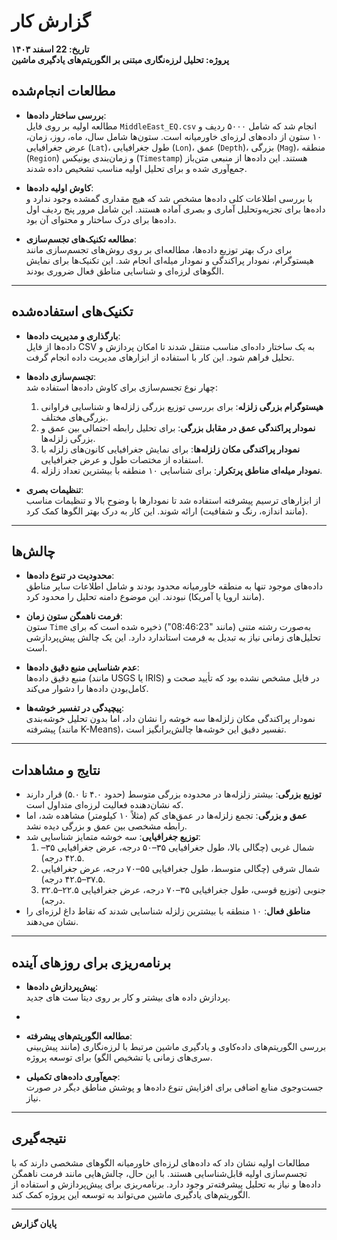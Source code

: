 

# گزارش کار

**تاریخ: 22 اسفند ۱۴۰۳**  
**پروژه: تحلیل لرزه‌نگاری مبتنی بر الگوریتم‌های یادگیری ماشین**

## مطالعات انجام‌شده

- **بررسی ساختار داده‌ها**:  
  مطالعه اولیه بر روی فایل `MiddleEast_EQ.csv` انجام شد که شامل ۵۰۰۰ ردیف و ۱۰ ستون از داده‌های لرزه‌ای خاورمیانه است. ستون‌ها شامل سال، ماه، روز، زمان، عرض جغرافیایی (`Lat`)، طول جغرافیایی (`Lon`)، عمق (`Depth`)، بزرگی (`Mag`)، منطقه (`Region`) و زمان‌بندی یونیکس (`Timestamp`) هستند. این داده‌ها از منبعی متن‌باز جمع‌آوری شده و برای تحلیل اولیه مناسب تشخیص داده شدند.

- **کاوش اولیه داده‌ها**:  
  با بررسی اطلاعات کلی داده‌ها مشخص شد که هیچ مقداری گمشده وجود ندارد و داده‌ها برای تجزیه‌وتحلیل آماری و بصری آماده هستند. این شامل مرور پنج ردیف اول داده‌ها برای درک ساختار و محتوای آن بود.

- **مطالعه تکنیک‌های تجسم‌سازی**:  
  برای درک بهتر توزیع داده‌ها، مطالعه‌ای بر روی روش‌های تجسم‌سازی مانند هیستوگرام، نمودار پراکندگی و نمودار میله‌ای انجام شد. این تکنیک‌ها برای نمایش الگوهای لرزه‌ای و شناسایی مناطق فعال ضروری بودند.

---

## تکنیک‌های استفاده‌شده

- **بارگذاری و مدیریت داده‌ها**:  
  داده‌ها از فایل CSV به یک ساختار داده‌ای مناسب منتقل شدند تا امکان پردازش و تحلیل فراهم شود. این کار با استفاده از ابزارهای مدیریت داده انجام گرفت.

- **تجسم‌سازی داده‌ها**:  
  چهار نوع تجسم‌سازی برای کاوش داده‌ها استفاده شد:
  1. **هیستوگرام بزرگی زلزله**: برای بررسی توزیع بزرگی زلزله‌ها و شناسایی فراوانی بزرگی‌های مختلف.
  2. **نمودار پراکندگی عمق در مقابل بزرگی**: برای تحلیل رابطه احتمالی بین عمق و بزرگی زلزله‌ها.
  3. **نمودار پراکندگی مکان زلزله‌ها**: برای نمایش جغرافیایی کانون‌های زلزله با استفاده از مختصات طول و عرض جغرافیایی.
  4. **نمودار میله‌ای مناطق پرتکرار**: برای شناسایی ۱۰ منطقه با بیشترین تعداد زلزله.

- **تنظیمات بصری**:  
  از ابزارهای ترسیم پیشرفته استفاده شد تا نمودارها با وضوح بالا و تنظیمات مناسب (مانند اندازه، رنگ و شفافیت) ارائه شوند. این کار به درک بهتر الگوها کمک کرد.

---

## چالش‌ها

- **محدودیت در تنوع داده‌ها**:  
  داده‌های موجود تنها به منطقه خاورمیانه محدود بودند و شامل اطلاعات سایر مناطق (مانند اروپا یا آمریکا) نبودند. این موضوع دامنه تحلیل را محدود کرد.

- **فرمت ناهمگن ستون زمان**:  
  ستون `Time` به‌صورت رشته متنی (مانند "08:46:23") ذخیره شده است که برای تحلیل‌های زمانی نیاز به تبدیل به فرمت استاندارد دارد. این یک چالش پیش‌پردازشی است.

- **عدم شناسایی منبع دقیق داده‌ها**:  
  منبع دقیق داده‌ها (مانند USGS یا IRIS) در فایل مشخص نشده بود که تأیید صحت و کامل‌بودن داده‌ها را دشوار می‌کند.

- **پیچیدگی در تفسیر خوشه‌ها**:  
  نمودار پراکندگی مکان زلزله‌ها سه خوشه را نشان داد، اما بدون تحلیل خوشه‌بندی پیشرفته (مانند K-Means)، تفسیر دقیق این خوشه‌ها چالش‌برانگیز است.

---

## نتایج و مشاهدات

- **توزیع بزرگی**: بیشتر زلزله‌ها در محدوده بزرگی متوسط (حدود ۴.۰ تا ۵.۰) قرار دارند که نشان‌دهنده فعالیت لرزه‌ای متداول است.
- **عمق و بزرگی**: تجمع زلزله‌ها در عمق‌های کم (مثلاً ۱۰ کیلومتر) مشاهده شد، اما رابطه مشخصی بین عمق و بزرگی دیده نشد.
- **توزیع جغرافیایی**: سه خوشه متمایز شناسایی شد:
  1. شمال غربی (چگالی بالا، طول جغرافیایی ۳۵–۵۰ درجه، عرض جغرافیایی ۳۵–۴۲.۵ درجه).
  2. شمال شرقی (چگالی متوسط، طول جغرافیایی ۵۵–۷۰ درجه، عرض جغرافیایی ۳۷.۵–۴۲.۵ درجه).
  3. جنوبی (توزیع قوسی، طول جغرافیایی ۳۵–۷۰ درجه، عرض جغرافیایی ۲۲.۵–۳۲.۵ درجه).
- **مناطق فعال**: ۱۰ منطقه با بیشترین زلزله شناسایی شدند که نقاط داغ لرزه‌ای را نشان می‌دهند.

---

## برنامه‌ریزی برای روزهای آینده

- **پیش‌پردازش داده‌ها**:  
  پردازش داده های بیشتر و کار بر روی دیتا ست های جدید.
- 
- **مطالعه الگوریتم‌های پیشرفته**:  
  بررسی الگوریتم‌های داده‌کاوی و یادگیری ماشین مرتبط با لرزه‌نگاری (مانند پیش‌بینی سری‌های زمانی یا تشخیص الگو) برای توسعه پروژه.

- **جمع‌آوری داده‌های تکمیلی**:  
  جست‌وجوی منابع اضافی برای افزایش تنوع داده‌ها و پوشش مناطق دیگر در صورت نیاز.

---

## نتیجه‌گیری

مطالعات اولیه نشان داد که داده‌های لرزه‌ای خاورمیانه الگوهای مشخصی دارند که با تجسم‌سازی اولیه قابل‌شناسایی هستند. با این حال، چالش‌هایی مانند فرمت ناهمگن داده‌ها و نیاز به تحلیل پیشرفته‌تر وجود دارد. برنامه‌ریزی برای پیش‌پردازش و استفاده از الگوریتم‌های یادگیری ماشین می‌تواند به توسعه این پروژه کمک کند.

---

**پایان گزارش**